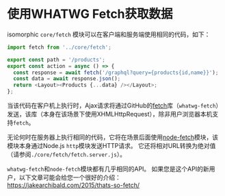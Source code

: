# 使用WHATWG Fetch获取数据
isomorphic `core/fetch` 模块可以在客户端和服务端使用相同的代码，如下：
```js
import fetch from '../core/fetch';

export const path = '/products';
export const action = async () => {
  const response = await fetch('/graphql?query={products{id,name}}');
  const data = await response.json();
  return <Layout><Products {...data} /></Layout>;
};
```
当该代码在客户机上执行时，Ajax请求将通过GitHub的[fetch](https://github.com/github/fetch)库（`whatwg-fetch`）发送，该库（本身在该场景下使用XHMLHttpRequest），除非用户浏览器本机支持`fetch`。

无论何时在服务器上执行相同的代码，它将在场景后面使用[node-fetch](https://github.com/bitinn/node-fetch)模块，该模块本身通过Node.js `http`模块发送HTTP请求。 它还将相对URL转换为绝对值（请参阅`./core/fetch/fetch.server.js`）。

`whatwg-fetch`和`node-fetch`模块都有几乎相同的API。 如果您是这个API的新用户，以下文章可能会给您一个很好的介绍：https://jakearchibald.com/2015/thats-so-fetch/